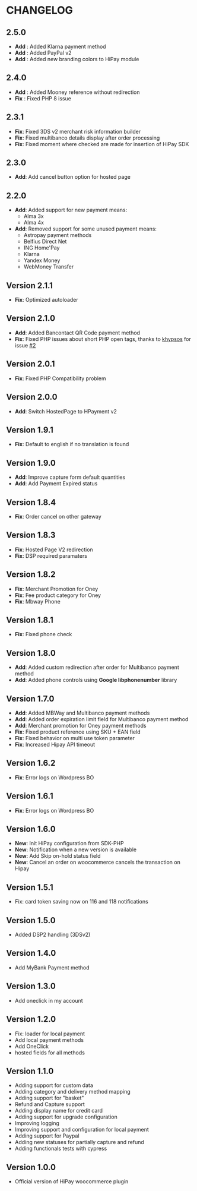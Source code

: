 # CHANGELOG

## 2.5.0

- **Add** : Added Klarna payment method
- **Add** : Added PayPal v2
- **Add** : Added new branding colors to HiPay module

## 2.4.0

- **Add** : Added Mooney reference without redirection
- **Fix** : Fixed PHP 8 issue

## 2.3.1

- **Fix**: Fixed 3DS v2 merchant risk information builder
- **Fix**: Fixed multibanco details display after order processing
- **Fix**: Fixed moment where checked are made for insertion of HiPay SDK

## 2.3.0

- **Add**: Add cancel button option for hosted page

## 2.2.0

- **Add**: Added support for new payment means:
  - Alma 3x
  - Alma 4x
- **Add**: Removed support for some unused payment means:
  - Astropay payment methods
  - Belfius Direct Net
  - ING Home'Pay
  - Klarna
  - Yandex Money
  - WebMoney Transfer

## Version 2.1.1

- **Fix**: Optimized autoloader

## Version 2.1.0

- **Add**: Added Bancontact QR Code payment method
- **Fix**: Fixed PHP issues about short PHP open tags, thanks to [khypsos](https://github.com/khypsos) for issue [#2](https://github.com/hipay/hipay-enterprise-sdk-woocommerce/issues/2)

## Version 2.0.1

- **Fix**: Fixed PHP Compatibility problem

## Version 2.0.0

- **Add**: Switch HostedPage to HPayment v2

## Version 1.9.1

- **Fix**: Default to english if no translation is found

## Version 1.9.0

- **Add**: Improve capture form default quantities
- **Add**: Add Payment Expired status

## Version 1.8.4

- **Fix**: Order cancel on other gateway

## Version 1.8.3

- **Fix**: Hosted Page V2 redirection
- **Fix**: DSP required paramaters

## Version 1.8.2

- **Fix**: Merchant Promotion for Oney
- **Fix**: Fee product category for Oney
- **Fix**: Mbway Phone

## Version 1.8.1

- **Fix**: Fixed phone check

## Version 1.8.0

- **Add**: Added custom redirection after order for Multibanco payment method
- **Add**: Added phone controls using **Google libphonenumber** library

## Version 1.7.0

- **Add**: Added MBWay and Multibanco payment methods
- **Add**: Added order expiration limit field for Multibanco payment method
- **Add**: Merchant promotion for Oney payment methods
- **Fix**: Fixed product reference using SKU + EAN field
- **Fix**: Fixed behavior on multi use token parameter
- **Fix**: Increased Hipay API timeout

## Version 1.6.2

- **Fix**: Error logs on Wordpress BO

## Version 1.6.1

- **Fix**: Error logs on Wordpress BO

## Version 1.6.0

- **New**: Init HiPay configuration from SDK-PHP
- **New**: Notification when a new version is available
- **New**: Add Skip on-hold status field
- **New**: Cancel an order on woocommerce cancels the transaction on Hipay

## Version 1.5.1

- Fix: card token saving now on 116 and 118 notifications

## Version 1.5.0

- Added DSP2 handling (3DSv2)

## Version 1.4.0

- Add MyBank Payment method

## Version 1.3.0

- Add oneclick in my account

## Version 1.2.0

- Fix: loader for local payment
- Add local payment methods
- Add OneClick
- hosted fields for all methods

## Version 1.1.0

- Adding support for custom data
- Adding category and delivery method mapping
- Adding support for "basket"
- Refund and Capture support
- Adding display name for credit card
- Adding support for upgrade configuration
- Improving logging
- Improving support and configuration for local payment
- Adding support for Paypal
- Adding new statuses for partially capture and refund
- Adding functionals tests with cypress

## Version 1.0.0

- Official version of HiPay woocommerce plugin
